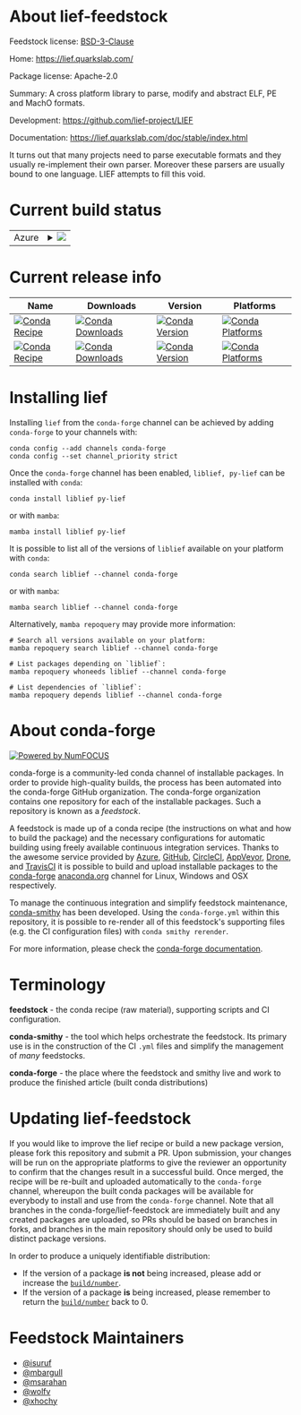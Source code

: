 About lief-feedstock
====================

Feedstock license: [BSD-3-Clause](https://github.com/conda-forge/lief-feedstock/blob/main/LICENSE.txt)

Home: https://lief.quarkslab.com/

Package license: Apache-2.0

Summary: A cross platform library to parse, modify and abstract ELF, PE and MachO formats.

Development: https://github.com/lief-project/LIEF

Documentation: https://lief.quarkslab.com/doc/stable/index.html

It turns out that many projects need to parse executable formats and they usually re-implement
their own parser. Moreover these parsers are usually bound to one language.
LIEF attempts to fill this void.


Current build status
====================


<table>
    
  <tr>
    <td>Azure</td>
    <td>
      <details>
        <summary>
          <a href="https://dev.azure.com/conda-forge/feedstock-builds/_build/latest?definitionId=6372&branchName=main">
            <img src="https://dev.azure.com/conda-forge/feedstock-builds/_apis/build/status/lief-feedstock?branchName=main">
          </a>
        </summary>
        <table>
          <thead><tr><th>Variant</th><th>Status</th></tr></thead>
          <tbody><tr>
              <td>linux_64</td>
              <td>
                <a href="https://dev.azure.com/conda-forge/feedstock-builds/_build/latest?definitionId=6372&branchName=main">
                  <img src="https://dev.azure.com/conda-forge/feedstock-builds/_apis/build/status/lief-feedstock?branchName=main&jobName=linux&configuration=linux%20linux_64_" alt="variant">
                </a>
              </td>
            </tr><tr>
              <td>linux_aarch64</td>
              <td>
                <a href="https://dev.azure.com/conda-forge/feedstock-builds/_build/latest?definitionId=6372&branchName=main">
                  <img src="https://dev.azure.com/conda-forge/feedstock-builds/_apis/build/status/lief-feedstock?branchName=main&jobName=linux&configuration=linux%20linux_aarch64_" alt="variant">
                </a>
              </td>
            </tr><tr>
              <td>linux_ppc64le</td>
              <td>
                <a href="https://dev.azure.com/conda-forge/feedstock-builds/_build/latest?definitionId=6372&branchName=main">
                  <img src="https://dev.azure.com/conda-forge/feedstock-builds/_apis/build/status/lief-feedstock?branchName=main&jobName=linux&configuration=linux%20linux_ppc64le_" alt="variant">
                </a>
              </td>
            </tr><tr>
              <td>osx_64</td>
              <td>
                <a href="https://dev.azure.com/conda-forge/feedstock-builds/_build/latest?definitionId=6372&branchName=main">
                  <img src="https://dev.azure.com/conda-forge/feedstock-builds/_apis/build/status/lief-feedstock?branchName=main&jobName=osx&configuration=osx%20osx_64_" alt="variant">
                </a>
              </td>
            </tr><tr>
              <td>osx_arm64</td>
              <td>
                <a href="https://dev.azure.com/conda-forge/feedstock-builds/_build/latest?definitionId=6372&branchName=main">
                  <img src="https://dev.azure.com/conda-forge/feedstock-builds/_apis/build/status/lief-feedstock?branchName=main&jobName=osx&configuration=osx%20osx_arm64_" alt="variant">
                </a>
              </td>
            </tr><tr>
              <td>win_64</td>
              <td>
                <a href="https://dev.azure.com/conda-forge/feedstock-builds/_build/latest?definitionId=6372&branchName=main">
                  <img src="https://dev.azure.com/conda-forge/feedstock-builds/_apis/build/status/lief-feedstock?branchName=main&jobName=win&configuration=win%20win_64_" alt="variant">
                </a>
              </td>
            </tr>
          </tbody>
        </table>
      </details>
    </td>
  </tr>
</table>

Current release info
====================

| Name | Downloads | Version | Platforms |
| --- | --- | --- | --- |
| [![Conda Recipe](https://img.shields.io/badge/recipe-liblief-green.svg)](https://anaconda.org/conda-forge/liblief) | [![Conda Downloads](https://img.shields.io/conda/dn/conda-forge/liblief.svg)](https://anaconda.org/conda-forge/liblief) | [![Conda Version](https://img.shields.io/conda/vn/conda-forge/liblief.svg)](https://anaconda.org/conda-forge/liblief) | [![Conda Platforms](https://img.shields.io/conda/pn/conda-forge/liblief.svg)](https://anaconda.org/conda-forge/liblief) |
| [![Conda Recipe](https://img.shields.io/badge/recipe-py--lief-green.svg)](https://anaconda.org/conda-forge/py-lief) | [![Conda Downloads](https://img.shields.io/conda/dn/conda-forge/py-lief.svg)](https://anaconda.org/conda-forge/py-lief) | [![Conda Version](https://img.shields.io/conda/vn/conda-forge/py-lief.svg)](https://anaconda.org/conda-forge/py-lief) | [![Conda Platforms](https://img.shields.io/conda/pn/conda-forge/py-lief.svg)](https://anaconda.org/conda-forge/py-lief) |

Installing lief
===============

Installing `lief` from the `conda-forge` channel can be achieved by adding `conda-forge` to your channels with:

```
conda config --add channels conda-forge
conda config --set channel_priority strict
```

Once the `conda-forge` channel has been enabled, `liblief, py-lief` can be installed with `conda`:

```
conda install liblief py-lief
```

or with `mamba`:

```
mamba install liblief py-lief
```

It is possible to list all of the versions of `liblief` available on your platform with `conda`:

```
conda search liblief --channel conda-forge
```

or with `mamba`:

```
mamba search liblief --channel conda-forge
```

Alternatively, `mamba repoquery` may provide more information:

```
# Search all versions available on your platform:
mamba repoquery search liblief --channel conda-forge

# List packages depending on `liblief`:
mamba repoquery whoneeds liblief --channel conda-forge

# List dependencies of `liblief`:
mamba repoquery depends liblief --channel conda-forge
```


About conda-forge
=================

[![Powered by
NumFOCUS](https://img.shields.io/badge/powered%20by-NumFOCUS-orange.svg?style=flat&colorA=E1523D&colorB=007D8A)](https://numfocus.org)

conda-forge is a community-led conda channel of installable packages.
In order to provide high-quality builds, the process has been automated into the
conda-forge GitHub organization. The conda-forge organization contains one repository
for each of the installable packages. Such a repository is known as a *feedstock*.

A feedstock is made up of a conda recipe (the instructions on what and how to build
the package) and the necessary configurations for automatic building using freely
available continuous integration services. Thanks to the awesome service provided by
[Azure](https://azure.microsoft.com/en-us/services/devops/), [GitHub](https://github.com/),
[CircleCI](https://circleci.com/), [AppVeyor](https://www.appveyor.com/),
[Drone](https://cloud.drone.io/welcome), and [TravisCI](https://travis-ci.com/)
it is possible to build and upload installable packages to the
[conda-forge](https://anaconda.org/conda-forge) [anaconda.org](https://anaconda.org/)
channel for Linux, Windows and OSX respectively.

To manage the continuous integration and simplify feedstock maintenance,
[conda-smithy](https://github.com/conda-forge/conda-smithy) has been developed.
Using the ``conda-forge.yml`` within this repository, it is possible to re-render all of
this feedstock's supporting files (e.g. the CI configuration files) with ``conda smithy rerender``.

For more information, please check the [conda-forge documentation](https://conda-forge.org/docs/).

Terminology
===========

**feedstock** - the conda recipe (raw material), supporting scripts and CI configuration.

**conda-smithy** - the tool which helps orchestrate the feedstock.
                   Its primary use is in the construction of the CI ``.yml`` files
                   and simplify the management of *many* feedstocks.

**conda-forge** - the place where the feedstock and smithy live and work to
                  produce the finished article (built conda distributions)


Updating lief-feedstock
=======================

If you would like to improve the lief recipe or build a new
package version, please fork this repository and submit a PR. Upon submission,
your changes will be run on the appropriate platforms to give the reviewer an
opportunity to confirm that the changes result in a successful build. Once
merged, the recipe will be re-built and uploaded automatically to the
`conda-forge` channel, whereupon the built conda packages will be available for
everybody to install and use from the `conda-forge` channel.
Note that all branches in the conda-forge/lief-feedstock are
immediately built and any created packages are uploaded, so PRs should be based
on branches in forks, and branches in the main repository should only be used to
build distinct package versions.

In order to produce a uniquely identifiable distribution:
 * If the version of a package **is not** being increased, please add or increase
   the [``build/number``](https://docs.conda.io/projects/conda-build/en/latest/resources/define-metadata.html#build-number-and-string).
 * If the version of a package **is** being increased, please remember to return
   the [``build/number``](https://docs.conda.io/projects/conda-build/en/latest/resources/define-metadata.html#build-number-and-string)
   back to 0.

Feedstock Maintainers
=====================

* [@isuruf](https://github.com/isuruf/)
* [@mbargull](https://github.com/mbargull/)
* [@msarahan](https://github.com/msarahan/)
* [@wolfv](https://github.com/wolfv/)
* [@xhochy](https://github.com/xhochy/)

